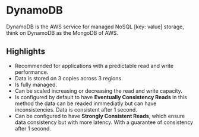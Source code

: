 DynamoDB
========

DynamoDB is the AWS service for managed NoSQL [key: value] storage, think on DynamoDB as the MongoDB of AWS.

Highlights
----------

-	Recommended for applications with a predictable read and write performance.
-	Data is stored on 3 copies across 3 regions.
-	Is fully managed.
-	Can be scaled increasing or decreasing the read and write capacity.
-	Is configured by default to have **Eventually Consistency Reads** in this method the data can be readed inmmediatly but can have inconsistencies. Data is consistent after 1 second.
-	Can be configured to have **Strongly Consistent Reads**, which ensure data consistency but with more latency. With a guarantee of consistency after 1 second.
